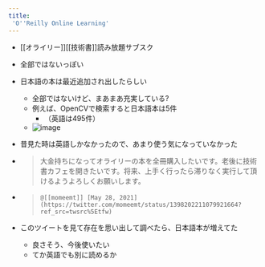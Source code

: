 ```yaml
---
title:
 'O''Reilly Online Learning'
---
```


- [[オライリー]][[技術書]]読み放題サブスク
- 全部ではないっぽい

- 日本語の本は最近追加され出したらしい
    - 全部ではないけど、まあまあ充実している?
    - 例えば、OpenCVで検索すると日本語本は5件
        - （英語は495件）
    - ![image](https://gyazo.com/6375970c22c2c3c7ac31c26b24477330/thumb/1000)

- 昔見た時は英語しかなかったので、あまり使う気になっていなかった
- >  大金持ちになってオライリーの本を全冊購入したいです。老後に技術書カフェを開きたいです。将来、上手く行ったら滞りなく実行して頂けるようよろしくお願いします。
- >  	@[[momeemt]] [May 28, 2021](https://twitter.com/momeemt/status/1398202211079921664?ref_src=twsrc%5Etfw)
- このツイートを見て存在を思い出して調べたら、日本語本が増えてた
    - 良さそう、今後使いたい
    - てか英語でも別に読めるか

